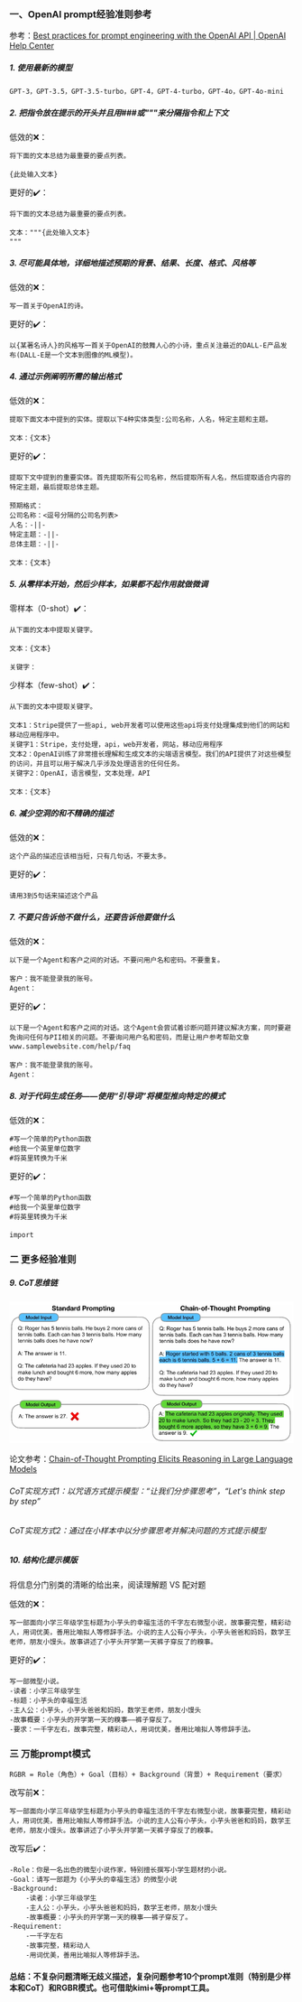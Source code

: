 

### 一、OpenAI prompt经验准则参考

参考：[Best practices for prompt engineering with the OpenAI API | OpenAI Help Center](https://help.openai.com/en/articles/6654000-best-practices-for-prompt-engineering-with-the-openai-api)

##### 1. 使用最新的模型

```
GPT-3，GPT-3.5，GPT-3.5-turbo，GPT-4，GPT-4-turbo，GPT-4o，GPT-4o-mini
```

##### 2. 把指令放在提示的开头并且用###或"""来分隔指令和上下文

低效的❌：

```plain
将下面的文本总结为最重要的要点列表。

{此处输入文本}
```

更好的✔️：

```plain
将下面的文本总结为最重要的要点列表。

文本："""{此处输入文本}
"""
```

##### 3. 尽可能具体地，详细地描述预期的背景、结果、长度、格式、风格等

低效的❌：

```plain
写一首关于OpenAI的诗。
```

更好的✔️：

```plain
以{某著名诗人}的风格写一首关于OpenAI的鼓舞人心的小诗，重点关注最近的DALL-E产品发布(DALL-E是一个文本到图像的ML模型)。
```

##### 4. 通过示例阐明所需的输出格式

低效的❌：

```plain
提取下面文本中提到的实体。提取以下4种实体类型:公司名称，人名，特定主题和主题。

文本：{文本}
```

更好的✔️：

```plain
提取下文中提到的重要实体。首先提取所有公司名称，然后提取所有人名，然后提取适合内容的特定主题，最后提取总体主题。

预期格式：
公司名称：<逗号分隔的公司名列表>
人名：-||-
特定主题：-||-
总体主题：-||-

文本：{文本}
```

##### 5. 从零样本开始，然后少样本，如果都不起作用就做微调

零样本（0-shot）✔️：

```plain
从下面的文本中提取关键字。

文本：{文本}

关键字：
```

少样本（few-shot）✔️：

```plain
从下面的文本中提取关键字。

文本1：Stripe提供了一些api, web开发者可以使用这些api将支付处理集成到他们的网站和移动应用程序中。
关键字1：Stripe，支付处理，api，web开发者，网站，移动应用程序
文本2：OpenAI训练了非常擅长理解和生成文本的尖端语言模型。我们的API提供了对这些模型的访问，并且可以用于解决几乎涉及处理语言的任何任务。
关键字2：OpenAI，语言模型，文本处理，API

文本：{文本}
```

##### 6. 减少空洞的和不精确的描述

低效的❌：

```plain
这个产品的描述应该相当短，只有几句话，不要太多。
```

更好的✔️：

```plain
请用3到5句话来描述这个产品
```

##### 7. 不要只告诉他不做什么，还要告诉他要做什么

低效的❌：

```plain
以下是一个Agent和客户之间的对话。不要问用户名和密码。不要重复。

客户：我不能登录我的账号。
Agent：
```

更好的✔️：

```plain
以下是一个Agent和客户之间的对话。这个Agent会尝试着诊断问题并建议解决方案，同时要避免询问任何与PII相关的问题。不要询问用户名和密码，而是让用户参考帮助文章 www.samplewebsite.com/help/faq

客户：我不能登录我的账号。
Agent：
```

##### 8. 对于代码生成任务——使用“引导词”将模型推向特定的模式

低效的❌：

```plain
#写一个简单的Python函数
#给我一个英里单位数字
#将英里转换为千米
```

更好的✔️：

```plain
#写一个简单的Python函数
#给我一个英里单位数字
#将英里转换为千米

import
```

### 二 更多经验准则

##### 9. CoT思维链

<img src="../pics/CoT_paper_pic.png" alt="CoT_paper_pic" style="zoom:65%;" />

论文参考：[Chain-of-Thought Prompting Elicits Reasoning in Large Language Models](https://arxiv.org/pdf/2201.11903)

###### CoT实现方式1：以咒语方式提示模型：“让我们分步骤思考”，“Let's think step by step”

###### CoT实现方式2：通过在小样本中以分步骤思考并解决问题的方式提示模型

##### 10. 结构化提示模版

将信息分门别类的清晰的给出来，阅读理解题 VS 配对题

低效的❌：

```plain
写一部面向小学三年级学生标题为小芋头的幸福生活的千字左右微型小说，故事要完整，精彩动人，用词优美，善用比喻拟人等修辞手法。小说的主人公有小芋头，小芋头爸爸和妈妈，数学王老师，朋友小馒头。故事讲述了小芋头开学第一天裤子穿反了的糗事。
```

更好的✔️：

```plain
写一部微型小说。
-读者：小学三年级学生
-标题：小芋头的幸福生活
-主人公：小芋头，小芋头爸爸和妈妈，数学王老师，朋友小馒头
-故事概要：小芋头的开学第一天的糗事——裤子穿反了。
-要求：一千字左右，故事完整，精彩动人，用词优美，善用比喻拟人等修辞手法。
```

### 三 万能prompt模式

``````plain
RGBR = Role（角色）+ Goal（目标）+ Background（背景）+ Requirement（要求）
``````

改写前❌：

```plain
写一部面向小学三年级学生标题为小芋头的幸福生活的千字左右微型小说，故事要完整，精彩动人，用词优美，善用比喻拟人等修辞手法。小说的主人公有小芋头，小芋头爸爸和妈妈，数学王老师，朋友小馒头。故事讲述了小芋头开学第一天裤子穿反了的糗事。
```

改写后✔️：

```plain
-Role：你是一名出色的微型小说作家，特别擅长撰写小学生题材的小说。
-Goal：请写一部题为《小芋头的幸福生活》的微型小说
-Background: 
	-读者：小学三年级学生
    -主人公：小芋头，小芋头爸爸和妈妈，数学王老师，朋友小馒头
    -故事概要：小芋头的开学第一天的糗事——裤子穿反了。
-Requirement:
    -一千字左右
    -故事完整，精彩动人
    -用词优美，善用比喻拟人等修辞手法。
```

#### 总结：不复杂问题清晰无歧义描述，复杂问题参考10个prompt准则（特别是少样本和CoT）和RGBR模式。也可借助kimi+等prompt工具。

